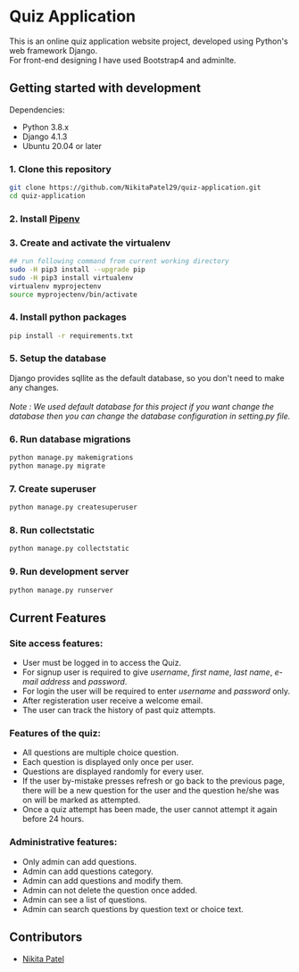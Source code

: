 # Quiz Application

This is an online quiz application website project, developed using Python's web framework Django.<br>
For front-end designing I have used Bootstrap4 and adminlte.

## Getting started with development

Dependencies:

- Python 3.8.x
- Django 4.1.3
- Ubuntu 20.04 or later

### 1. Clone this repository

```bash
git clone https://github.com/NikitaPatel29/quiz-application.git
cd quiz-application
```

### 2. Install [Pipenv](https://pipenv.pypa.io/en/latest/)

### 3. Create and activate the virtualenv

```bash
## run following command from current working directory
sudo -H pip3 install --upgrade pip
sudo -H pip3 install virtualenv
virtualenv myprojectenv
source myprojectenv/bin/activate
```

### 4. Install python packages

```bash
pip install -r requirements.txt
```

### 5. Setup the database

Django provides sqllite as the default database, so you don't need to make any changes. <br/><br/>
_Note : We used default database for this project if you want change the database then you can change the database configuration in setting.py file._

### 6. Run database migrations

```bash
python manage.py makemigrations
python manage.py migrate
```

### 7. Create superuser

```bash
python manage.py createsuperuser
```

### 8. Run collectstatic

```bash
python manage.py collectstatic
```

### 9. Run development server

```bash
python manage.py runserver
```

## Current Features

### Site access features:

- User must be logged in to access the Quiz.
- For signup user is required to give _username_, _first name_, _last name_, _e-mail address_ and _password_.
- For login the user will be required to enter _username_ and _password_ only.
- After registeration user receive a welcome email.
- The user can track the history of past quiz attempts.

### Features of the quiz:

- All questions are multiple choice question.
- Each question is displayed only once per user.
- Questions are displayed randomly for every user.
- If the user by-mistake presses refresh or go back to the previous page, there will be a new question for the user and the question he/she was on will be marked as attempted.
- Once a quiz attempt has been made, the user cannot attempt it again before 24 hours.

### Administrative features:

- Only admin can add questions.
- Admin can add questions category.
- Admin can add questions and modify them.
- Admin can not delete the question once added.
- Admin can see a list of questions.
- Admin can search questions by question text or choice text.

## Contributors

- [Nikita Patel](https://github.com/NikitaPatel29)
